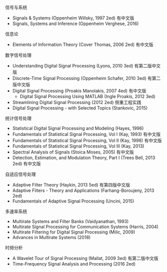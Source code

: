 信号与系统

* Signals & Systems (Oppenheim Willsky, 1997 2ed) 有中文版
* Signals, Systems and Inference (Oppenheim Verghese, 2016)


信息论

* Elements of Information Theory (Cover Thomas, 2006 2ed) 有中文版

数字信号处理

* Understanding Digital Signal Processing (Lyons, 2010 3ed) 有第二版中文版
* Discrete-Time Signal Processing (Oppenheim Schafer, 2010 3ed) 有第二版中文版
* Digital Signal Processing (Proakis Manolakis, 2007 4ed) 有中文版
  * Digital Signal Processing Using MATLAB (Ingle Proakis, 2012 3ed)
* Streamlining Digital Signal Processing (2012 2ed) 侧重工程实践
* Digital Signal Processing - with Selected Topics (Stankovic, 2015)

统计信号处理

* Statistical Digital Signal Processing and Modeling (Hayes, 1996)
* Fundamentals of Statistical Signal Processing, Vol I (Kay, 1993) 有中文版
* Fundamentals of Statistical Signal Processing, Vol II (Kay, 1998) 有中文版
* Fundamentals of Statistical Signal Processing, Vol III (Kay, 2013)
* Spectral Analysis of Signals (Stoica Moses, 2005) 有中文版
* Detection, Estimation, and Modulation Theory, Part I (Trees Bell, 2013 2ed) 有中文版

自适应信号处理

* Adaptive Filter Theory (Haykin, 2013 5ed) 有第四版中文版
* Adaptive Filters - Theory and Applications (Farhang-Boroujeny, 2013 2ed)
* Fundamentals of Adaptive Signal Processing (Uncini, 2015)

多速率系统

* Multirate Systems and Filter Banks (Vaidyanathan, 1993)
* Multirate Signal Processing for Communication Systems (Harris, 2004)
* Multirate Filtering for Digital Signal Processing (Milic, 2009)
* Advances in Multirate Systems (2018)

时频分析

* A Wavelet Tour of Signal Processing (Mallat, 2009 3ed) 有第二版中文版
* Time-Frequency Signal Analysis and Processing (2016 2ed)
